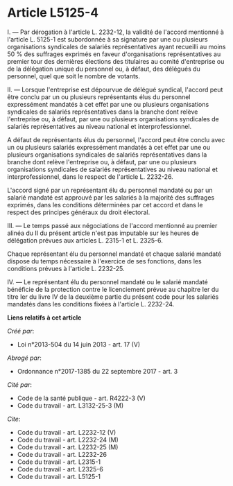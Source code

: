 # Article L5125-4

I. ― Par dérogation à l'article L. 2232-12, la validité de l'accord mentionné à l'article L. 5125-1 est subordonnée à sa
signature par une ou plusieurs organisations syndicales de salariés représentatives ayant recueilli au moins 50 % des
suffrages exprimés en faveur d'organisations représentatives au premier tour des dernières élections des titulaires au comité
d'entreprise ou de la délégation unique du personnel ou, à défaut, des délégués du personnel, quel que soit le nombre de
votants. 

II. ― Lorsque l'entreprise est dépourvue de délégué syndical, l'accord peut être conclu par un ou plusieurs représentants
élus du personnel expressément mandatés à cet effet par une ou plusieurs organisations syndicales de salariés représentatives
dans la branche dont relève l'entreprise ou, à défaut, par une ou plusieurs organisations syndicales de salariés
représentatives au niveau national et interprofessionnel. 

A défaut de représentants élus du personnel, l'accord peut être conclu avec un ou plusieurs salariés expressément mandatés à
cet effet par une ou plusieurs organisations syndicales de salariés représentatives dans la branche dont relève l'entreprise
ou, à défaut, par une ou plusieurs organisations syndicales de salariés représentatives au niveau national et
interprofessionnel, dans le respect de l'article L. 2232-26. 

L'accord signé par un représentant élu du personnel mandaté ou par un salarié mandaté est approuvé par les salariés à la
majorité des suffrages exprimés, dans les conditions déterminées par cet accord et dans le respect des principes généraux du
droit électoral. 

III. ― Le temps passé aux négociations de l'accord mentionné au premier alinéa du II du présent article n'est pas imputable
sur les heures de délégation prévues aux articles L. 2315-1 et L. 2325-6. 

Chaque représentant élu du personnel mandaté et chaque salarié mandaté dispose du temps nécessaire à l'exercice de ses
fonctions, dans les conditions prévues à l'article L. 2232-25. 

IV. ― Le représentant élu du personnel mandaté ou le salarié mandaté bénéficie de la protection contre le licenciement prévue
au chapitre Ier du titre Ier du livre IV de la deuxième partie du présent code pour les salariés mandatés dans les conditions
fixées à l'article L. 2232-24.

**Liens relatifs à cet article**

_Créé par_:

  - Loi n°2013-504 du 14 juin 2013 - art. 17 (V)

_Abrogé par_:

  - Ordonnance n°2017-1385 du 22 septembre 2017 - art. 3

_Cité par_:

  - Code de la santé publique - art. R4222-3 (V)
  - Code du travail - art. L3132-25-3 (M)

_Cite_:

  - Code du travail - art. L2232-12 (V)
  - Code du travail - art. L2232-24 (M)
  - Code du travail - art. L2232-25 (M)
  - Code du travail - art. L2232-26
  - Code du travail - art. L2315-1
  - Code du travail - art. L2325-6
  - Code du travail - art. L5125-1
